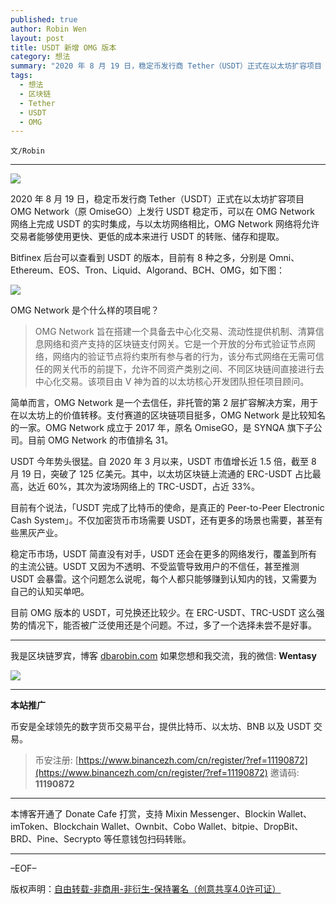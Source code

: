 ```yaml
---
published: true
author: Robin Wen
layout: post
title: USDT 新增 OMG 版本
category: 想法
summary: "2020 年 8 月 19 日，稳定币发行商 Tether（USDT）正式在以太坊扩容项目 OMG Network（原 OmiseGO）上发行 USDT 稳定币，可以在 OMG Network 网络上完成 USDT 的实时集成，与以太坊网络相比，OMG Network 网络将允许交易者能够使用更快、更低的成本来进行 USDT 的转账、储存和提取。目前 OMG 版本的 USDT，可兑换还比较少。在 ERC-USDT、TRC-USDT 这么强势的情况下，能否被广泛使用还是个问题。不过，多了一个选择未尝不是好事。"
tags:
  - 想法
  - 区块链
  - Tether
  - USDT
  - OMG
---
```


`文/Robin`

***

![](https://cdn.dbarobin.com/ilf76qg.png)

2020 年 8 月 19 日，稳定币发行商 Tether（USDT）正式在以太坊扩容项目 OMG Network（原 OmiseGO）上发行 USDT 稳定币，可以在 OMG Network 网络上完成 USDT 的实时集成，与以太坊网络相比，OMG Network 网络将允许交易者能够使用更快、更低的成本来进行 USDT 的转账、储存和提取。

Bitfinex 后台可以查看到 USDT 的版本，目前有 8 种之多，分别是 Omni、Ethereum、EOS、Tron、Liquid、Algorand、BCH、OMG，如下图：

![](https://cdn.dbarobin.com/hwkedyn.png)

OMG Network 是个什么样的项目呢？

> OMG Network 旨在搭建一个具备去中心化交易、流动性提供机制、清算信息网络和资产支持的区块链支付网关。它是一个开放的分布式验证节点网络，网络内的验证节点将约束所有参与者的行为，该分布式网络在无需可信任的网关代币的前提下，允许不同资产类别之间、不同区块链间直接进行去中心化交易。该项目由 V 神为首的以太坊核心开发团队担任项目顾问。

简单而言，OMG Network 是一个去信任，非托管的第 2 层扩容解决方案，用于在以太坊上的价值转移。支付赛道的区块链项目挺多，OMG Network 是比较知名的一家。OMG Network 成立于 2017 年，原名 OmiseGO，是 SYNQA 旗下子公司。目前 OMG Network 的市值排名 31。

USDT 今年势头很猛。自 2020 年 3 月以来，USDT 市值增长近 1.5 倍，截至 8 月 19 日，突破了 125 亿美元。其中，以太坊区块链上流通的 ERC-USDT 占比最高，达近 60%，其次为波场网络上的 TRC-USDT，占近 33%。

目前有个说法，「USDT 完成了比特币的使命，是真正的 Peer-to-Peer Electronic Cash System」。不仅加密货币市场需要 USDT，还有更多的场景也需要，甚至有些黑灰产业。

稳定币市场，USDT 简直没有对手，USDT 还会在更多的网络发行，覆盖到所有的主流公链。USDT 又因为不透明、不受监管导致用户的不信任，甚至推测 USDT 会暴雷。这个问题怎么说呢，每个人都只能够赚到认知内的钱，又需要为自己的认知买单吧。

目前 OMG 版本的 USDT，可兑换还比较少。在 ERC-USDT、TRC-USDT 这么强势的情况下，能否被广泛使用还是个问题。不过，多了一个选择未尝不是好事。

***

我是区块链罗宾，博客 [dbarobin.com](https://dbarobin.com/)
如果您想和我交流，我的微信: **Wentasy**

![](https://cdn.dbarobin.com/v4yywe2.png)

***

**本站推广**

币安是全球领先的数字货币交易平台，提供比特币、以太坊、BNB 以及 USDT 交易。

> 币安注册: [https://www.binancezh.com/cn/register/?ref=11190872](https://www.binancezh.com/cn/register/?ref=11190872)
> 邀请码: **11190872**

***

本博客开通了 Donate Cafe 打赏，支持 Mixin Messenger、Blockin Wallet、imToken、Blockchain Wallet、Ownbit、Cobo Wallet、bitpie、DropBit、BRD、Pine、Secrypto 等任意钱包扫码转账。

<center>
    <div class="--donate-button"
         data-button-id="f8b9df0d-af9a-460d-8258-d3f435445075"
    ></div>
</center>

***

–EOF–

版权声明：[自由转载-非商用-非衍生-保持署名（创意共享4.0许可证）](http://creativecommons.org/licenses/by-nc-nd/4.0/deed.zh)